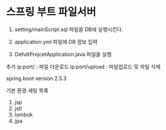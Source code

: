 # 스프링 부트 파일서버

1. setting/mainScript.sql 파일을 DB에 실행시킨다.

2. application.yml 파일에 DB 정보 입력

3. DefultProjcetApplication.java 파일을 실행

추가
ip:port/ : 파일 다운로드
ip:port/upload : 파일업로드 밎 파일 삭제

spring boot version 2.5.3

기본 환경 세팅 목록
1. jsp
2. jstl
3. lombok
4. jpa
